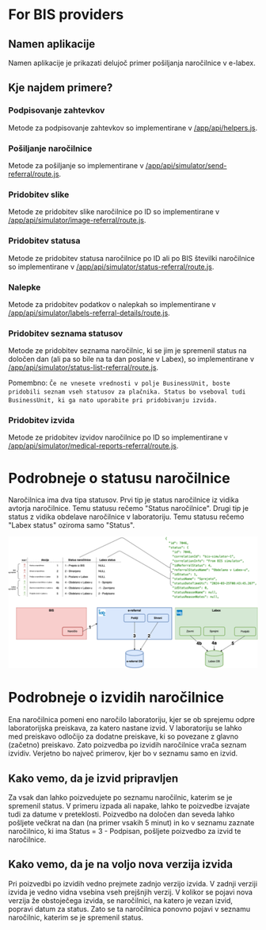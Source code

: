 # For BIS providers
## Namen aplikacije
Namen aplikacije je prikazati delujoč primer pošiljanja naročilnice v e-labex.

## Kje najdem primere?
### Podpisovanje zahtevkov
Metode za podpisovanje zahtevkov so implementirane v [/app/api/helpers.js](https://github.com/premisa-si/e-labex-bis-simulator/blob/main/src/app/api/helpers.js#L4).

### Pošiljanje naročilnice
Metode za pošiljanje so implementirane v [/app/api/simulator/send-referral/route.js](https://github.com/premisa-si/e-labex-bis-simulator/blob/main/src/app/api/simulator/send-referral/route.js#L5).

### Pridobitev slike
Metode ze pridobitev slike naročilnice po ID so implementirane v [/app/api/simulator/image-referral/route.js](https://github.com/premisa-si/e-labex-bis-simulator/blob/main/src/app/api/simulator/image-referral/route.js#L5).

### Pridobitev statusa
Metode ze pridobitev statusa naročilnice po ID ali po BIS številki naročilnice so implementirane v [/app/api/simulator/status-referral/route.js](https://github.com/premisa-si/e-labex-bis-simulator/blob/main/src/app/api/simulator/status-referral/route.js#L5).

### Nalepke
Metode za pridobitev podatkov o nalepkah so implementirane v [/app/api/simulator/labels-referral-details/route.js](https://github.com/premisa-si/e-labex-bis-simulator/blob/main/src/app/api/simulator/labels-referral-details/route.js#L5).

### Pridobitev seznama statusov
Metode ze pridobitev seznama naročilnic, ki se jim je spremenil status na določen dan (ali pa so bile na ta dan poslane v Labex), so implementirane v [/app/api/simulator/status-list-referral/route.js](https://github.com/premisa-si/e-labex-bis-simulator/blob/main/src/app/api/simulator/status-list-referral/route.js#L5).

Pomembno: `Če ne vnesete vrednosti v polje BusinessUnit, boste pridobili seznam vseh statusov za plačnika. Status bo vseboval tudi BusinessUnit, ki ga nato uporabite pri pridobivanju izvida.`

### Pridobitev izvida
Metode ze pridobitev izvidov naročilnice po ID so implementirane v [/app/api/simulator/medical-reports-referral/route.js](https://github.com/premisa-si/e-labex-bis-simulator/blob/main/src/app/api/simulator/medical-reports-referral/route.js#L5).

# Podrobneje o statusu naročilnice
Naročilnica ima dva tipa statusov. Prvi tip je status naročilnice iz vidika avtorja naročilnice. Temu statusu rečemo "Status naročilnice". Drugi tip je status z vidika obdelave naročilnice v laboratoriju. Temu statusu rečemo "Labex status" oziroma samo "Status".

![Razlaga statusa naročilnice](./e-referral-status-demystified.png)

# Podrobneje o izvidih naročilnice
Ena naročilnica pomeni eno naročilo laboratoriju, kjer se ob sprejemu odpre laboratorijska preiskava, za katero nastane izvid.
V laboratoriju se lahko med preiskavo odločijo za dodatne preiskave, ki so povezane z glavno (začetno) preiskavo. Zato poizvedba
po izvidih naročilnice vrača seznam izvidiv. Verjetno bo največ primerov, kjer bo v seznamu samo en izvid.

## Kako vemo, da je izvid pripravljen
Za vsak dan lahko poizvedujete po seznamu naročilnic, katerim se je spremenil status. V primeru izpada ali napake, lahko te poizvedbe izvajate tudi za datume v preteklosti. Poizvedbo na določen dan seveda lahko pošljete večkrat na dan (na primer vsakih 5 minut) in ko v seznamu zaznate naročilnico, ki ima Status = 3 - Podpisan, pošljete poizvedbo za izvid te naročilnice.

## Kako vemo, da je na voljo nova verzija izvida
Pri poizvedbi po izvidih vedno prejmete zadnjo verzijo izvida. V zadnji verziji izvida je vedno vidna vsebina vseh prejšnjih
verzij.
V kolikor se pojavi nova verzija že obstoječega izvida, se naročilnici, na katero je vezan izvid, popravi datum za status. Zato se ta naročilnica ponovno pojavi v seznamu naročilnic, katerim se je spremenil status.

